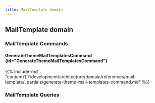 ```yaml
---
title: MailTemplate domain
---
```


## MailTemplate domain

### MailTemplate Commands

#### GenerateThemeMailTemplatesCommand {id="GenerateThemeMailTemplatesCommand"}

{{%  include-md "content/1.7/development/architecture/domain/references/mail-template/_partials/generate-theme-mail-templates-command.md" %}}

### MailTemplate Queries

